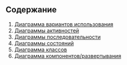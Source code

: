 ## Содержание
1) [Диаграмма вариантов использования](https://github.com/MurphyDM/carwashGT/tree/master/Documents/Diagrams/UseCase)  
2) [Диаграммы активностей](https://github.com/MurphyDM/carwashGT/tree/master/Documents/Diagrams/Activity)  
3) [Диаграммы последовательности](https://github.com/MurphyDM/carwashGT/tree/master/Documents/Diagrams/Sequense)  
4) [Диаграммы состояний](https://github.com/MurphyDM/carwashGT/tree/master/Documents/Diagrams/State)  
5) [Диаграммa классов](https://github.com/MurphyDM/carwashGT/tree/master/Documents/Diagrams/Class)  
6) [Диаграммa компонентов/развертывания](https://github.com/MurphyDM/carwashGT/tree/master/Documents/Diagrams/Component)  
